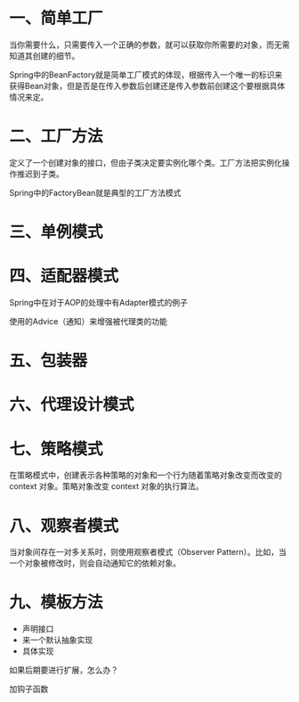 # 一、简单工厂

当你需要什么，只需要传入一个正确的参数，就可以获取你所需要的对象，而无需知道其创建的细节。

Spring中的BeanFactory就是简单工厂模式的体现，根据传入一个唯一的标识来获得Bean对象，但是否是在传入参数后创建还是传入参数前创建这个要根据具体情况来定。

# 二、工厂方法

定义了一个创建对象的接口，但由子类决定要实例化哪个类。工厂方法把实例化操作推迟到子类。 

Spring中的FactoryBean就是典型的工厂方法模式

# 三、单例模式

# 四、适配器模式

Spring中在对于AOP的处理中有Adapter模式的例子

使用的Advice（通知）来增强被代理类的功能

# 五、包装器

# 六、代理设计模式

# 七、策略模式

在策略模式中，创建表示各种策略的对象和一个行为随着策略对象改变而改变的 context 对象。策略对象改变 context 对象的执行算法。

# 八、观察者模式

当对象间存在一对多关系时，则使用观察者模式（Observer Pattern）。比如，当一个对象被修改时，则会自动通知它的依赖对象。

# 九、模板方法

- 声明接口
- 来一个默认抽象实现
- 具体实现

如果后期要进行扩展，怎么办？

加钩子函数

